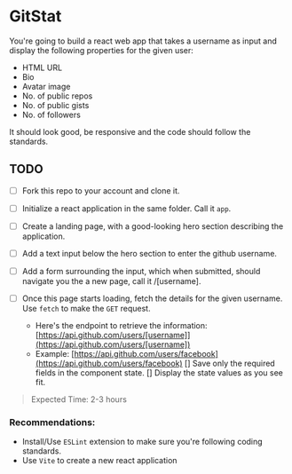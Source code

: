 # GitStat

You're going to build a react web app that takes a username as input and display the following properties for the given user:

- HTML URL
- Bio
- Avatar image
- No. of public repos
- No. of public gists
- No. of followers

It should look good, be responsive and the code should follow the standards.

## TODO

- [ ] Fork this repo to your account and clone it.
- [ ] Initialize a react application in the same folder. Call it `app`.
- [ ] Create a landing page, with a good-looking hero section describing the application.
- [ ] Add a text input below the hero section to enter the github username.
- [ ] Add a form surrounding the input, which when submitted, should navigate you the a new page, call it /[username].
- [ ] Once this page starts loading, fetch the details for the given username. Use `fetch` to make the `GET` request.

  - Here's the endpoint to retrieve the information: [https://api.github.com/users/[username]](https://api.github.com/users/[username])
  - Example: [https://api.github.com/users/facebook](https://api.github.com/users/facebook)
    [] Save only the required fields in the component state.
    [] Display the state values as you see fit.

> Expected Time: 2-3 hours

### Recommendations:

- Install/Use `ESLint` extension to make sure you're following coding standards.
- Use `Vite` to create a new react application
